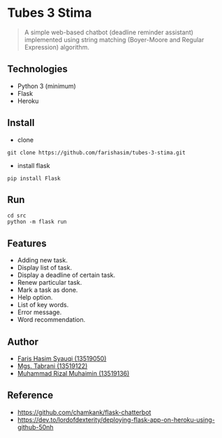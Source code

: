 # Tubes 3 Stima
> A simple web-based chatbot (deadline reminder assistant) implemented using string matching (Boyer-Moore and Regular Expression) algorithm.
 
## Technologies
* Python 3 (minimum)
* Flask
* Heroku

## Install
- clone
```
git clone https://github.com/farishasim/tubes-3-stima.git
```
- install flask
```
pip install Flask
```

## Run
```
cd src
python -m flask run
```

## Features
- Adding new task.
- Display list of task.
- Display a deadline of certain task.
- Renew particular task.
- Mark a task as done.
- Help option.
- List of key words.
- Error message.
- Word recommendation.

## Author
- [Faris Hasim Syauqi (13519050)](https://github.com/farishasim)
- [Mgs. Tabrani (13519122)](https://github.com/mgstabrani)
- [Muhammad Rizal Muhaimin (13519136)](https://github.com/MrizalMuhaimin)

## Reference
- https://github.com/chamkank/flask-chatterbot
- https://dev.to/lordofdexterity/deploying-flask-app-on-heroku-using-github-50nh
